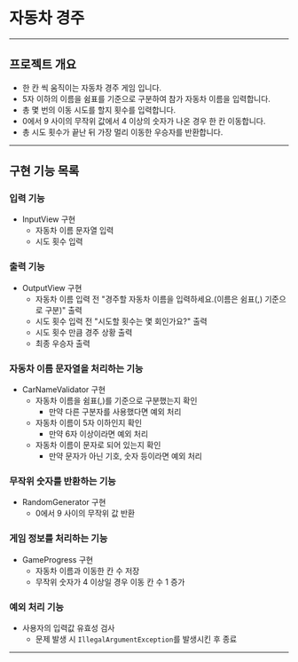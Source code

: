 # 자동차 경주

---

## 프로젝트 개요

- 한 칸 씩 움직이는 자동차 경주 게임 입니다.
- 5자 이하의 이름을 쉼표를 기준으로 구분하여 참가 자동차 이름을 입력합니다.
- 총 몇 번의 이동 시도를 할지 횟수를 입력합니다.
- 0에서 9 사이의 무작위 값에서 4 이상의 숫자가 나온 경우 한 칸 이동합니다.
- 총 시도 횟수가 끝난 뒤 가장 멀리 이동한 우승자를 반환합니다.

---

## 구현 기능 목록

### 입력 기능

- InputView 구현
    - 자동차 이름 문자열 입력
    - 시도 횟수 입력

### 출력 기능

- OutputView 구현
    - 자동차 이름 입력 전 "경주할 자동차 이름을 입력하세요.(이름은 쉼표(,) 기준으로 구분)" 출력
    - 시도 횟수 입력 전 "시도할 횟수는 몇 회인가요?" 출력
    - 시도 횟수 만큼 경주 상황 출력
    - 최종 우승자 출력

### 자동차 이름 문자열을 처리하는 기능

- CarNameValidator 구현
    - 자동차 이름을 쉼표(,)를 기준으로 구분했는지 확인
        - 만약 다른 구분자를 사용했다면 예외 처리
    - 자동차 이름이 5자 이하인지 확인
        - 만약 6자 이상이라면 예외 처리
    - 자동차 이름이 문자로 되어 있는지 확인
        - 만약 문자가 아닌 기호, 숫자 등이라면 예외 처리

### 무작위 숫자를 반환하는 기능

- RandomGenerator 구현
    - 0에서 9 사이의 무작위 값 반환

### 게임 정보를 처리하는 기능

- GameProgress 구현
    - 자동차 이름과 이동한 칸 수 저장
    - 무작위 숫자가 4 이상일 경우 이동 칸 수 1 증가

### 예외 처리 기능

- 사용자의 입력값 유효성 검사
    - 문제 발생 시 `IllegalArgumentException`를 발생시킨 후 종료

---
